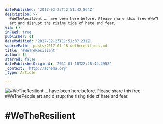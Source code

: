 ```yaml
---
datePublished: '2017-02-23T12:51:42.864Z'
description: >-
  #WeTheResilient … have been here before. Please share this free #WeThePeople
  art and disrupt the rising tide of hate and fear.
via: {}
inFeed: true
publisher: {}
dateModified: '2017-02-23T12:51:37.231Z'
sourcePath: _posts/2017-01-18-wetheresilient.md
title: '#WeTheResilient'
author: []
starred: false
datePublishedOriginal: '2017-01-18T22:25:44.495Z'
_context: 'http://schema.org'
_type: Article

---
```

![#WeTheResilient … have been here before. Please share this free #WeThePeople art and disrupt the rising tide of hate and fear.](https://imgflo.herokuapp.com/graph/2b2431f8e7ba7b0/50a6772eea3768a1845e49c47b97820f/croprotate.jpg?cropheight=6907&cropwidth=5107&degrees=0&input=https%3A%2F%2Fthe-grid-user-content.s3-us-west-2.amazonaws.com%2F49d89d3c-bac8-4d50-a24c-3e91effb0414.jpg&x=148&y=148)

# \#WeTheResilient